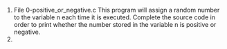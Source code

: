 1. File 0-positive_or_negative.c This program will assign a random number to the variable n each time it is executed. Complete the source code in order to print whether the number stored in the variable n is positive or negative.
2. 